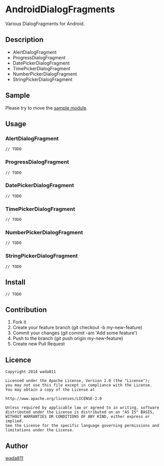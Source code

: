 AndroidDialogFragments
====

Various DialogFragments for Android.

## Description

- AlertDialogFragment
- ProgressDialogFragment
- DatePickerDialogFragment
- TimePickerDialogFragment
- NumberPickerDialogFragment
- StringPickerDialogFragment

## Sample
Please try to move the [sample module](https://github.com/wada811/Android-DialogFragments/tree/master/sample).


## Usage
### AlertDialogFragment
    // TODO
### ProgressDialogFragment
    // TODO
### DatePickerDialogFragment
    // TODO
### TimePickerDialogFragment
    // TODO
### NumberPickerDialogFragment
    // TODO
### StringPickerDialogFragment
    // TODO

## Install
    // TODO

## Contribution
1. Fork it
2. Create your feature branch (git checkout -b my-new-feature)
3. Commit your changes (git commit -am 'Add some feature')
4. Push to the branch (git push origin my-new-feature)
5. Create new Pull Request

## Licence

    Copyright 2014 wada811

    Licensed under the Apache License, Version 2.0 (the "License");
    you may not use this file except in compliance with the License.
    You may obtain a copy of the License at

    http://www.apache.org/licenses/LICENSE-2.0

    Unless required by applicable law or agreed to in writing, software
    distributed under the License is distributed on an "AS IS" BASIS,
    WITHOUT WARRANTIES OR CONDITIONS OF ANY KIND, either express or implied.
    See the License for the specific language governing permissions and
    limitations under the License.

## Author

[wada811](https://github.com/wada811)